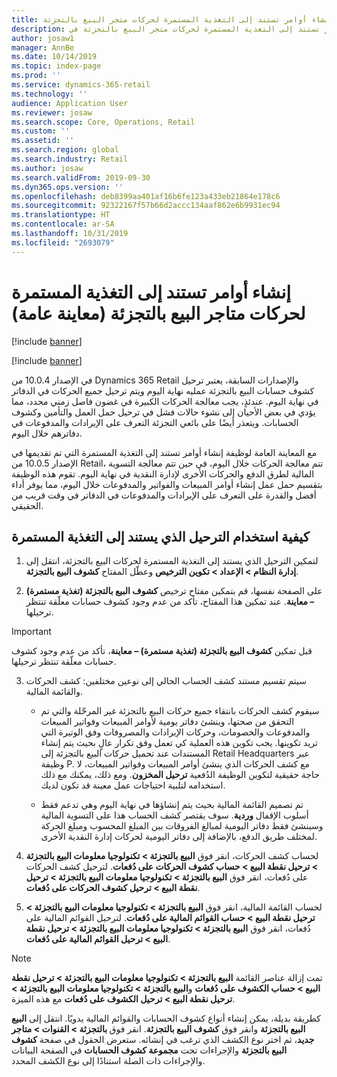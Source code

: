 ```yaml
---
title: إنشاء أوامر تستند إلى التغذية المستمرة لحركات متجر البيع بالتجزئة
description: يصف هذا الموضوع إنشاء أوامر تستند إلى التغذية المستمرة لحركات متجر البيع بالتجزئة في Microsoft Dynamics 365 Retail.
author: josaw1
manager: AnnBe
ms.date: 10/14/2019
ms.topic: index-page
ms.prod: ''
ms.service: dynamics-365-retail
ms.technology: ''
audience: Application User
ms.reviewer: josaw
ms.search.scope: Core, Operations, Retail
ms.custom: ''
ms.assetid: ''
ms.search.region: global
ms.search.industry: Retail
ms.author: josaw
ms.search.validFrom: 2019-09-30
ms.dyn365.ops.version: ''
ms.openlocfilehash: deb8399aa401af16b6fe123a433eb21864e178c6
ms.sourcegitcommit: 92322167f57b66d2accc134aaf862e6b9931ec94
ms.translationtype: HT
ms.contentlocale: ar-SA
ms.lasthandoff: 10/31/2019
ms.locfileid: "2693079"
---
```

# <a name="trickle-feed-based-order-creation-for-retail-store-transactions-public-preview"></a>إنشاء أوامر تستند إلى التغذية المستمرة لحركات متاجر البيع بالتجزئة (معاينة عامة)

[!include [banner](includes/banner.md)]

[!include [banner](includes/preview-banner.md)]

في الإصدار 10.0.4 من Dynamics 365 Retail والإصدارات السابقة، يعتبر ترحيل كشوف حسابات البيع بالتجزئة عمليه نهاية اليوم ويتم ترحيل جميع الحركات في الدفاتر في نهاية اليوم. عندئذٍ، يجب معالجة الحركات الكبيرة في غضون فاصل زمني محدد، مما يؤدي في بعض الأحيان إلى نشوء حالات فشل في ترحيل حمل العمل والتأمين وكشوف الحسابات. ويتعذر أيضًا على بائعي التجزئة التعرف على الإيرادات والمدفوعات في دفاترهم خلال اليوم.

مع المعاينة العامة لوظيفة إنشاء أوامر تستند إلى التغذية المستمرة التي تم تقديمها في الإصدار 10.0.5 من Retail، تتم معالجة الحركات خلال اليوم، في حين تتم معالجة التسوية المالية لطرق الدفع والحركات الأخرى لإدارة النقدية في نهاية اليوم. تقوم هذه الوظيفة بتقسيم حمل عمل إنشاء أوامر المبيعات والفواتير والمدفوعات خلال اليوم، مما يوفر أداء أفضل والقدرة على التعرف على الإيرادات والمدفوعات في الدفاتر في وقت قريب من الحقيقي‬. 


## <a name="how-to-use-trickle-feed-based-posting"></a>كيفية استخدام الترحيل الذي يستند إلى التغذية المستمرة
  
1. لتمكين الترحيل الذي يستند إلى التغذية المستمرة‬ لحركات البيع بالتجزئة، انتقل إلى **إدارة النظام > الإعداد > تكوين الترخيص** وعطّل المفتاح **كشوف البيع بالتجزئة‬**.

2. على الصفحة نفسها، قم بتمكين مفتاح ترخيص **كشوف البيع بالتجزئة (تغذية مستمرة) – معاينة**. عند تمكين هذا المفتاح، تأكد من عدم وجود كشوف حسابات معلّقة تنتظر ترحيلها. 

> [!Important]
> قبل تمكين **كشوف البيع بالتجزئة (تغذية مستمرة) – معاينة**، تأكد من عدم وجود كشوف حسابات معلّقة تنتظر ترحيلها.

3. سيتم تقسيم مستند كشف الحساب الحالي إلى نوعين مختلفين: كشف الحركات والقائمة المالية.

      - سيقوم كشف الحركات بانتقاء جميع حركات البيع بالتجزئة غير المرحّلة والتي تم التحقق من صحتها، وينشئ دفاتر يومية لأوامر المبيعات وفواتير المبيعات والمدفوعات والخصومات، وحركات الإيرادات والمصروفات وفق الوتيرة التي تريد تكوينها. يجب تكوين هذه العملية كي تعمل وفق تكرار عالٍ بحيث يتم إنشاء المستندات عند تحميل حركات البيع بالتجزئة إلى Retail Headquarters عبر وظيفة P. مع كشف الحركات الذي ينشئ أوامر المبيعات وفواتير المبيعات، لا حاجة حقيقية لتكوين الوظيفة الدُفعية **ترحيل المخزون**. ومع ذلك، يمكنك مع ذلك استخدامه لتلبية احتياجات عمل معينة قد تكون لديك.  
      
     - تم تصميم القائمة المالية بحيث يتم إنشاؤها في نهاية اليوم وهي تدعم فقط أسلوب الإقفال **وردية**. سوف يقتصر كشف الحساب هذا على التسوية المالية وسينشئ فقط دفاتر اليومية لمبالغ الفروقات بين المبلغ المحسوب ومبلغ الحركة لمختلف طريق الدفع، بالإضافة إلى دفاتر اليومية لحركات إدارة النقدية الأخرى.   

4. لحساب كشف الحركات، انقر فوق **البيع بالتجزئة > تكنولوجيا معلومات البيع بالتجزئة‬ > ترحيل نقطة البيع > حساب كشوف الحركات على دُفعات**. لترحيل كشف الحركات على دُفعات، انقر فوق **البيع بالتجزئة > تكنولوجيا معلومات البيع بالتجزئة‬ > ترحيل نقطة البيع > ترحيل كشوف الحركات على دُفعات**.

5. لحساب القائمة المالية، انقر فوق **البيع بالتجزئة > تكنولوجيا معلومات البيع بالتجزئة‬ > ترحيل نقطة البيع > حساب القوائم المالية على دُفعات**. لترحيل القوائم المالية على دُفعات، انقر فوق **البيع بالتجزئة > تكنولوجيا معلومات البيع بالتجزئة‬ > ترحيل نقطة البيع > ترحيل القوائم المالية على دُفعات**.

> [!NOTE]
> تمت إزالة عناصر القائمة **البيع بالتجزئة > تكنولوجيا معلومات البيع بالتجزئة > ترحيل نقطة البيع > حساب الكشوف على دُفعات‬** و**البيع بالتجزئة > تكنولوجيا معلومات البيع بالتجزئة > ترحيل نقطة البيع > ترحيل الكشوف على دُفعات‬** مع هذه الميزة.

كطريقة بديلة، يمكن إنشاء أنواع كشوف الحسابات والقوائم المالية يدويًا. انتقل إلى **البيع بالتجزئة > القنوات > متاجر‏‎ البيع بالتجزئة** وانقر فوق **كشوف البيع بالتجزئة‬**. انقر فوق **جديد**، ثم اختر نوع الكشف الذي ترغب في إنشائه. ستعرض الحقول في صفحة **كشوف البيع بالتجزئة‬** والإجراءات تحت **مجموعة كشوف الحسابات** في الصفحة البيانات والإجراءات ذات الصلة استنادًا إلى نوع الكشف المحدد.
